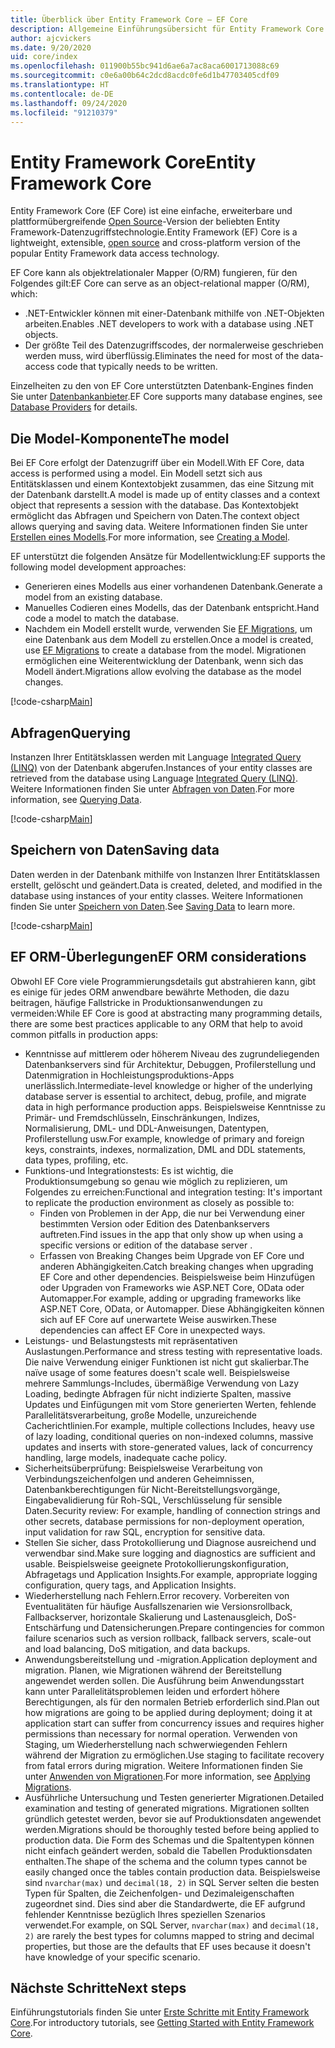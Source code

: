```yaml
---
title: Überblick über Entity Framework Core – EF Core
description: Allgemeine Einführungsübersicht für Entity Framework Core
author: ajcvickers
ms.date: 9/20/2020
uid: core/index
ms.openlocfilehash: 011900b55bc941d6ae6a7ac8aca6001713088c69
ms.sourcegitcommit: c0e6a00b64c2dcd8acdc0fe6d1b47703405cdf09
ms.translationtype: HT
ms.contentlocale: de-DE
ms.lasthandoff: 09/24/2020
ms.locfileid: "91210379"
---
```

# <a name="entity-framework-core"></a><span data-ttu-id="44926-103">Entity Framework Core</span><span class="sxs-lookup"><span data-stu-id="44926-103">Entity Framework Core</span></span>

<span data-ttu-id="44926-104">Entity Framework Core (EF Core) ist eine einfache, erweiterbare und plattformübergreifende [Open Source](https://github.com/aspnet/EntityFrameworkCore)-Version der beliebten Entity Framework-Datenzugriffstechnologie.</span><span class="sxs-lookup"><span data-stu-id="44926-104">Entity Framework (EF) Core is a lightweight, extensible, [open source](https://github.com/aspnet/EntityFrameworkCore) and cross-platform version of the popular Entity Framework data access technology.</span></span>

<span data-ttu-id="44926-105">EF Core kann als objektrelationaler Mapper (O/RM) fungieren, für den Folgendes gilt:</span><span class="sxs-lookup"><span data-stu-id="44926-105">EF Core can serve as an object-relational mapper (O/RM), which:</span></span>

* <span data-ttu-id="44926-106">.NET-Entwickler können mit einer-Datenbank mithilfe von .NET-Objekten arbeiten.</span><span class="sxs-lookup"><span data-stu-id="44926-106">Enables .NET developers to work with a database using .NET objects.</span></span>
* <span data-ttu-id="44926-107">Der größte Teil des Datenzugriffscodes, der normalerweise geschrieben werden muss, wird überflüssig.</span><span class="sxs-lookup"><span data-stu-id="44926-107">Eliminates the need for most of the data-access code that typically needs to be written.</span></span>

<span data-ttu-id="44926-108">Einzelheiten zu den von EF Core unterstützten Datenbank-Engines finden Sie unter [Datenbankanbieter](xref:core/providers/index).</span><span class="sxs-lookup"><span data-stu-id="44926-108">EF Core supports many database engines, see [Database Providers](xref:core/providers/index) for details.</span></span>

## <a name="the-model"></a><span data-ttu-id="44926-109">Die Model-Komponente</span><span class="sxs-lookup"><span data-stu-id="44926-109">The model</span></span>

<span data-ttu-id="44926-110">Bei EF Core erfolgt der Datenzugriff über ein Modell.</span><span class="sxs-lookup"><span data-stu-id="44926-110">With EF Core, data access is performed using a model.</span></span> <span data-ttu-id="44926-111">Ein Modell setzt sich aus Entitätsklassen und einem Kontextobjekt zusammen, das eine Sitzung mit der Datenbank darstellt.</span><span class="sxs-lookup"><span data-stu-id="44926-111">A model is made up of entity classes and a context object that represents a session with the database.</span></span> <span data-ttu-id="44926-112">Das Kontextobjekt ermöglicht das Abfragen und Speichern von Daten.</span><span class="sxs-lookup"><span data-stu-id="44926-112">The context object allows querying and saving data.</span></span> <span data-ttu-id="44926-113">Weitere Informationen finden Sie unter [Erstellen eines Modells](xref:core/modeling/index).</span><span class="sxs-lookup"><span data-stu-id="44926-113">For more information, see [Creating a Model](xref:core/modeling/index).</span></span>

<span data-ttu-id="44926-114">EF unterstützt die folgenden Ansätze für Modellentwicklung:</span><span class="sxs-lookup"><span data-stu-id="44926-114">EF supports the following model development approaches:</span></span>

* <span data-ttu-id="44926-115">Generieren eines Modells aus einer vorhandenen Datenbank.</span><span class="sxs-lookup"><span data-stu-id="44926-115">Generate a model from an existing database.</span></span>
* <span data-ttu-id="44926-116">Manuelles Codieren eines Modells, das der Datenbank entspricht.</span><span class="sxs-lookup"><span data-stu-id="44926-116">Hand code a model to match the database.</span></span>
* <span data-ttu-id="44926-117">Nachdem ein Modell erstellt wurde, verwenden Sie [EF Migrations](xref:core/managing-schemas/migrations/index), um eine Datenbank aus dem Modell zu erstellen.</span><span class="sxs-lookup"><span data-stu-id="44926-117">Once a model is created, use [EF Migrations](xref:core/managing-schemas/migrations/index) to create a database from the model.</span></span> <span data-ttu-id="44926-118">Migrationen ermöglichen eine Weiterentwicklung der Datenbank, wenn sich das Modell ändert.</span><span class="sxs-lookup"><span data-stu-id="44926-118">Migrations allow evolving the database as the model changes.</span></span>

[!code-csharp[Main](../../samples/core/Intro/Model.cs)]

## <a name="querying"></a><span data-ttu-id="44926-119">Abfragen</span><span class="sxs-lookup"><span data-stu-id="44926-119">Querying</span></span>

<span data-ttu-id="44926-120">Instanzen Ihrer Entitätsklassen werden mit Language [Integrated Query (LINQ)](/dotnet/csharp/programming-guide/concepts/linq/) von der Datenbank abgerufen.</span><span class="sxs-lookup"><span data-stu-id="44926-120">Instances of your entity classes are retrieved from the database using Language [Integrated Query (LINQ)](/dotnet/csharp/programming-guide/concepts/linq/).</span></span> <span data-ttu-id="44926-121">Weitere Informationen finden Sie unter [Abfragen von Daten](xref:core/querying/index).</span><span class="sxs-lookup"><span data-stu-id="44926-121">For more information, see [Querying Data](xref:core/querying/index).</span></span>

[!code-csharp[Main](../../samples/core/Intro/Program.cs#Querying)]

## <a name="saving-data"></a><span data-ttu-id="44926-122">Speichern von Daten</span><span class="sxs-lookup"><span data-stu-id="44926-122">Saving data</span></span>

<span data-ttu-id="44926-123">Daten werden in der Datenbank mithilfe von Instanzen Ihrer Entitätsklassen erstellt, gelöscht und geändert.</span><span class="sxs-lookup"><span data-stu-id="44926-123">Data is created, deleted, and modified in the database using instances of your entity classes.</span></span> <span data-ttu-id="44926-124">Weitere Informationen finden Sie unter [Speichern von Daten](xref:core/saving/index).</span><span class="sxs-lookup"><span data-stu-id="44926-124">See [Saving Data](xref:core/saving/index) to learn more.</span></span>

[!code-csharp[Main](../../samples/core/Intro/Program.cs#SavingData)]

## <a name="ef-orm-considerations"></a><span data-ttu-id="44926-125">EF ORM-Überlegungen</span><span class="sxs-lookup"><span data-stu-id="44926-125">EF ORM considerations</span></span>

<span data-ttu-id="44926-126">Obwohl EF Core viele Programmierungsdetails gut abstrahieren kann, gibt es einige für jedes ORM anwendbare bewährte Methoden, die dazu beitragen, häufige Fallstricke in Produktionsanwendungen zu vermeiden:</span><span class="sxs-lookup"><span data-stu-id="44926-126">While EF Core is good at abstracting many programming details, there are some best practices applicable to any ORM that help to avoid common pitfalls in production apps:</span></span>

 - <span data-ttu-id="44926-127">Kenntnisse auf mittlerem oder höherem Niveau des zugrundeliegenden Datenbankservers sind für Architektur, Debuggen, Profilerstellung und Datenmigration in Hochleistungsproduktions-Apps unerlässlich.</span><span class="sxs-lookup"><span data-stu-id="44926-127">Intermediate-level knowledge or higher of the underlying database server is essential to architect, debug, profile, and migrate data in high performance production apps.</span></span> <span data-ttu-id="44926-128">Beispielsweise Kenntnisse zu Primär- und Fremdschlüsseln, Einschränkungen, Indizes, Normalisierung, DML- und DDL-Anweisungen, Datentypen, Profilerstellung usw.</span><span class="sxs-lookup"><span data-stu-id="44926-128">For example, knowledge of primary and foreign keys, constraints, indexes, normalization, DML and DDL statements, data types, profiling, etc.</span></span>
- <span data-ttu-id="44926-129">Funktions-und Integrationstests:  Es ist wichtig, die Produktionsumgebung so genau wie möglich zu replizieren, um Folgendes zu erreichen:</span><span class="sxs-lookup"><span data-stu-id="44926-129">Functional and integration testing:  It's important to replicate the production environment as closely as possible to:</span></span>
  - <span data-ttu-id="44926-130">Finden von Problemen in der App, die nur bei Verwendung einer bestimmten Version oder Edition des Datenbankservers auftreten.</span><span class="sxs-lookup"><span data-stu-id="44926-130">Find issues in the app that only show up when using a specific versions or edition of the database server .</span></span>
  - <span data-ttu-id="44926-131">Erfassen von Breaking Changes beim Upgrade von EF Core und anderen Abhängigkeiten.</span><span class="sxs-lookup"><span data-stu-id="44926-131">Catch breaking changes when upgrading EF Core and other dependencies.</span></span> <span data-ttu-id="44926-132">Beispielsweise beim Hinzufügen oder Upgraden von Frameworks wie ASP.NET Core, OData oder Automapper.</span><span class="sxs-lookup"><span data-stu-id="44926-132">For example, adding or upgrading frameworks like ASP.NET Core, OData, or Automapper.</span></span> <span data-ttu-id="44926-133">Diese Abhängigkeiten können sich auf EF Core auf unerwartete Weise auswirken.</span><span class="sxs-lookup"><span data-stu-id="44926-133">These dependencies can affect EF Core in unexpected ways.</span></span>
- <span data-ttu-id="44926-134">Leistungs- und Belastungstests mit repräsentativen Auslastungen.</span><span class="sxs-lookup"><span data-stu-id="44926-134">Performance and stress testing with representative loads.</span></span> <span data-ttu-id="44926-135">Die naive Verwendung einiger Funktionen ist nicht gut skalierbar.</span><span class="sxs-lookup"><span data-stu-id="44926-135">The naïve usage of some features doesn't scale well.</span></span> <span data-ttu-id="44926-136">Beispielsweise mehrere Sammlungs-Includes, übermäßige Verwendung von Lazy Loading, bedingte Abfragen für nicht indizierte Spalten, massive Updates und Einfügungen mit vom Store generierten Werten, fehlende Parallelitätsverarbeitung, große Modelle, unzureichende Cacherichtlinien.</span><span class="sxs-lookup"><span data-stu-id="44926-136">For example, multiple collections Includes, heavy use of lazy loading, conditional queries on non-indexed columns, massive updates and inserts with store-generated values, lack of concurrency handling, large models, inadequate cache policy.</span></span>
- <span data-ttu-id="44926-137">Sicherheitsüberprüfung: Beispielsweise Verarbeitung von Verbindungszeichenfolgen und anderen Geheimnissen, Datenbankberechtigungen für Nicht-Bereitstellungsvorgänge, Eingabevalidierung für Roh-SQL, Verschlüsselung für sensible Daten.</span><span class="sxs-lookup"><span data-stu-id="44926-137">Security review: For example, handling of connection strings and other secrets, database permissions for non-deployment operation, input validation for raw SQL, encryption for sensitive data.</span></span>
- <span data-ttu-id="44926-138">Stellen Sie sicher, dass Protokollierung und Diagnose ausreichend und verwendbar sind.</span><span class="sxs-lookup"><span data-stu-id="44926-138">Make sure logging and diagnostics are sufficient and usable.</span></span> <span data-ttu-id="44926-139">Beispielsweise geeignete Protokollierungskonfiguration, Abfragetags und Application Insights.</span><span class="sxs-lookup"><span data-stu-id="44926-139">For example, appropriate logging configuration, query tags, and Application Insights.</span></span>
- <span data-ttu-id="44926-140">Wiederherstellung nach Fehlern.</span><span class="sxs-lookup"><span data-stu-id="44926-140">Error recovery.</span></span> <span data-ttu-id="44926-141">Vorbereiten von Eventualitäten für häufige Ausfallszenarien wie Versionsrollback, Fallbackserver, horizontale Skalierung und Lastenausgleich, DoS-Entschärfung und Datensicherungen.</span><span class="sxs-lookup"><span data-stu-id="44926-141">Prepare contingencies for common failure scenarios such as version rollback, fallback servers, scale-out and load balancing, DoS mitigation, and data backups.</span></span>
- <span data-ttu-id="44926-142">Anwendungsbereitstellung und -migration.</span><span class="sxs-lookup"><span data-stu-id="44926-142">Application deployment and migration.</span></span> <span data-ttu-id="44926-143">Planen, wie Migrationen während der Bereitstellung angewendet werden sollen. Die Ausführung beim Anwendungsstart kann unter Parallelitätsproblemen leiden und erfordert höhere Berechtigungen, als für den normalen Betrieb erforderlich sind.</span><span class="sxs-lookup"><span data-stu-id="44926-143">Plan out how migrations are going to be applied during deployment; doing it at application start can suffer from concurrency issues and requires higher permissions than necessary for normal operation.</span></span> <span data-ttu-id="44926-144">Verwenden von Staging, um Wiederherstellung nach schwerwiegenden Fehlern während der Migration zu ermöglichen.</span><span class="sxs-lookup"><span data-stu-id="44926-144">Use staging to facilitate recovery from fatal errors during migration.</span></span> <span data-ttu-id="44926-145">Weitere Informationen finden Sie unter [Anwenden von Migrationen](xref:core/managing-schemas/migrations/applying).</span><span class="sxs-lookup"><span data-stu-id="44926-145">For more information, see [Applying Migrations](xref:core/managing-schemas/migrations/applying).</span></span>
- <span data-ttu-id="44926-146">Ausführliche Untersuchung und Testen generierter Migrationen.</span><span class="sxs-lookup"><span data-stu-id="44926-146">Detailed examination and testing of generated migrations.</span></span> <span data-ttu-id="44926-147">Migrationen sollten gründlich getestet werden, bevor sie auf Produktionsdaten angewendet werden.</span><span class="sxs-lookup"><span data-stu-id="44926-147">Migrations should be thoroughly tested before being applied to production data.</span></span> <span data-ttu-id="44926-148">Die Form des Schemas und die Spaltentypen können nicht einfach geändert werden, sobald die Tabellen Produktionsdaten enthalten.</span><span class="sxs-lookup"><span data-stu-id="44926-148">The shape of the schema and the column types cannot be easily changed once the tables contain production data.</span></span> <span data-ttu-id="44926-149">Beispielsweise sind `nvarchar(max)` und `decimal(18, 2)` in SQL Server selten die besten Typen für Spalten, die Zeichenfolgen- und Dezimaleigenschaften zugeordnet sind. Dies sind aber die Standardwerte, die EF aufgrund fehlender Kenntnisse bezüglich Ihres speziellen Szenarios verwendet.</span><span class="sxs-lookup"><span data-stu-id="44926-149">For example, on SQL Server, `nvarchar(max)` and `decimal(18, 2)` are rarely the best types for columns mapped to string and decimal properties, but those are the defaults that EF uses because it doesn't have knowledge of your specific scenario.</span></span>

## <a name="next-steps"></a><span data-ttu-id="44926-150">Nächste Schritte</span><span class="sxs-lookup"><span data-stu-id="44926-150">Next steps</span></span>

<span data-ttu-id="44926-151">Einführungstutorials finden Sie unter [Erste Schritte mit Entity Framework Core](xref:core/get-started/index).</span><span class="sxs-lookup"><span data-stu-id="44926-151">For introductory tutorials, see [Getting Started with Entity Framework Core](xref:core/get-started/index).</span></span>
